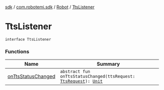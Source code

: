[sdk](../../../index.md) / [com.robotemi.sdk](../../index.md) / [Robot](../index.md) / [TtsListener](./index.md)

# TtsListener

`interface TtsListener`

### Functions

| Name | Summary |
|---|---|
| [onTtsStatusChanged](on-tts-status-changed.md) | `abstract fun onTtsStatusChanged(ttsRequest: `[`TtsRequest`](../../-tts-request/index.md)`): `[`Unit`](https://kotlinlang.org/api/latest/jvm/stdlib/kotlin/-unit/index.html) |
